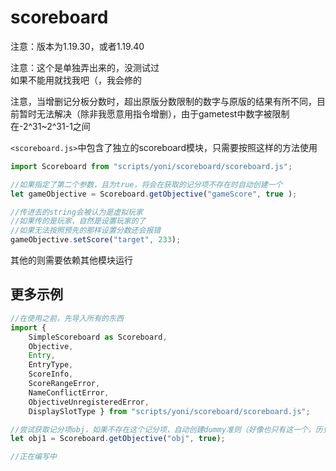 # scoreboard



注意：版本为1.19.30，或者1.19.40

注意：这个是单独弄出来的，没测试过  
如果不能用就找我吧（，我会修的

注意，当增删记分板分数时，超出原版分数限制的数字与原版的结果有所不同，目前暂时无法解决（除非我愿意用指令增删），由于gametest中数字被限制在-2^31~2^31-1之间

`<scoreboard.js>`中包含了独立的scoreboard模块，只需要按照这样的方法使用
```js
import Scoreboard from "scripts/yoni/scoreboard/scoreboard.js";

//如果指定了第二个参数，且为true，将会在获取的记分项不存在时自动创建一个
let gameObjective = Scoreboard.getObjective("gameScore", true );

//传进去的string会被认为是虚拟玩家
//如果传的是玩家，自然是设置玩家的了
//如果无法按照预先的那样设置分数还会报错
gameObjective.setScore("target", 233);
```

其他的则需要依赖其他模块运行

## 更多示例

```js
//在使用之前，先导入所有的东西
import {
    SimpleScoreboard as Scoreboard,
    Objective,
    Entry,
    EntryType,
    ScoreInfo,
    ScoreRangeError,
    NameConflictError,
    ObjectiveUnregisteredError,
    DisplaySlotType } from "scripts/yoni/scoreboard/scoreboard.js";

//尝试获取记分项obj，如果不存在这个记分项，自动创建dummy准则（好像也只有这一个，历史遗留问题）的记分项
let obj1 = Scoreboard.getObjective("obj", true);

//正在编写中
```
